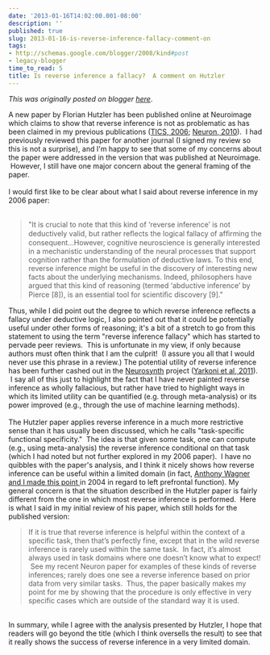 ```yaml
---
date: '2013-01-16T14:02:00.001-08:00'
description: ''
published: true
slug: 2013-01-16-is-reverse-inference-fallacy-comment-on
tags:
- http://schemas.google.com/blogger/2008/kind#post
- legacy-blogger
time_to_read: 5
title: Is reverse inference a fallacy?  A comment on Hutzler
---
```


*This was originally posted on blogger [here](http://www.russpoldrack.org/2013/01/is-reverse-inference-fallacy-comment-on.html)*.

A new paper by Florian Hutzler has been published online at Neuroimage which claims to show that reverse inference is not as problematic as has been claimed in my previous publications (<a href="http://www.ncbi.nlm.nih.gov/pubmed/16406760">TICS, 2006</a>; <a href="http://www.ncbi.nlm.nih.gov/pubmed/22153367">Neuron, 2010</a>). &nbsp;I had previously reviewed this paper for another journal (I signed my review so this is not a surprise), and I'm happy to see that some of my concerns about the paper were addressed in the version that was published at Neuroimage. &nbsp;However, I still have one major concern about the general framing of the paper.<br /><br />I would first like to be clear about what I said about reverse inference in my 2006 paper:<br /><br /><blockquote class="tr_bq">"It is crucial to note that this kind of ‘reverse inference’ is not deductively valid, but rather reﬂects the logical fallacy of afﬁrming the consequent...However, cognitive neuroscience is generally interested in a mechanistic understanding of the neural processes that support cognition rather than the formulation of deductive laws. To this end, reverse inference might be useful in the discovery of interesting new facts about the underlying mechanisms. Indeed, philosophers have argued that this kind of reasoning (termed ‘abductive inference’ by Pierce [8]), is an essential tool for scientiﬁc discovery [9]."</blockquote>Thus, while I did point out the degree to which reverse inference reflects a fallacy under deductive logic, I also pointed out that it could be potentially useful under other forms of reasoning; it's a bit of a stretch to go from this statement to using the term "reverse inference fallacy" which has started to pervade peer reviews. &nbsp;This is unfortunate in my view, if only because authors must often think that I am the culprit! &nbsp;(I assure you all that I would never use this phrase in a review.) The potential utility of reverse inference has been further cashed out in the <a href="http://www.neurosynth.org/">Neurosynth</a> project (<a href="http://www.ncbi.nlm.nih.gov/pmc/articles/PMC3146590/">Yarkoni et al, 2011</a>). &nbsp;I say all of this just to highlight the fact that I have never painted reverse inference as wholly fallacious, but rather have tried to highlight ways in which its limited utility can be quantified (e.g. through meta-analysis) or its power improved (e.g., through the use of machine learning methods).<br /><br />The Hutzler paper applies reverse inference in a much more restrictive sense than it has usually been discussed, which he calls "task-specific functional specificity." &nbsp;The idea is that given some task, one can compute (e.g., using meta-analysis) the reverse inference conditional on that task (which I had noted but not further explored in my 2006 paper). &nbsp;I have no quibbles with the paper's analysis, and I think it nicely shows how reverse inference can be useful within a limited domain (in fact,&nbsp;<a href="http://www.poldracklab.org/Publications/pdf/poldrack_wagner_CDPS_2004.pdf">Anthony Wagner and I made this point </a>in 2004&nbsp;in regard to left prefrontal function). My general concern is that the situation described in the Hutzler paper is fairly different from the one in which most reverse inference is performed. &nbsp;Here is what I said in my initial review of his paper, which still holds for the published version:<br /><blockquote class="tr_bq">If it is true that reverse inference is helpful within the context of a specific task, then that’s perfectly fine, except that in the wild reverse inference is rarely used within the same task. &nbsp;In fact, it’s almost always used in task domains where one doesn’t know what to expect! &nbsp;See my recent Neuron paper for examples of these kinds of reverse inferences; rarely does one see a reverse inference based on prior data from very similar tasks. &nbsp;Thus, the paper basically makes my point for me by showing that the procedure is only effective in very specific cases which are outside of the standard way it is used.</blockquote><br />In summary, while I agree with the analysis presented by Hutzler, I hope that readers will go beyond the title (which I think oversells the result) to see that it really shows the success of reverse inference in a very limited domain.<br />